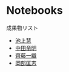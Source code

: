 # Notebooks

成果物リスト

* [池上慧](http://nbviewer.jupyter.org/github/keiikegami/DA_Julia/blob/master/manytomany.ipynb)
* [中田竜明](http://nbviewer.jupyter.org/github/nswa17/DA_alg.jl/blob/master/DA2.ipynb?flush_cache=true)
* [齊藤一織](http://nbviewer.jupyter.org/github/IoriS/Ex03/blob/master/deferred_acceptance.ipynb)
* [岡部匡志](http://nbviewer.jupyter.org/github/M-okb/DA-Matching/blob/master/Many_to_one.ipynb?flush_cache=true)
